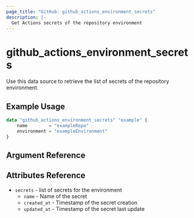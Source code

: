 ```yaml
---
page_title: "GitHub: github_actions_environment_secrets"
description: |-
  Get Actions secrets of the repository environment
---
```


# github\_actions\_environment\_secrets

Use this data source to retrieve the list of secrets of the repository environment.

## Example Usage

```terraform
data "github_actions_environment_secrets" "example" {
    name        = "exampleRepo"
    environment = "exampleEnvironment"
}
```

## Argument Reference

## Attributes Reference

* `secrets` - list of secrets for the environment
  * `name` - Name of the secret
  * `created_at` - Timestamp of the secret creation
  * `updated_at` - Timestamp of the secret last update
